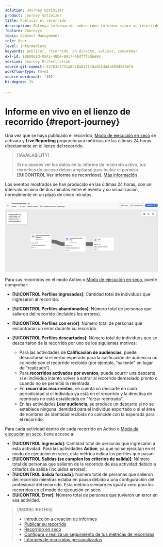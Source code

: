 ```yaml
---
solution: Journey Optimizer
product: journey optimizer
title: Publicar el recorrido
description: Obtenga información sobre cómo informar sobre su recorrido
feature: Journeys
topic: Content Management
role: User
level: Intermediate
keywords: publicar, recorrido, en directo, validez, comprobar
exl-id: 186b061d-0941-48be-8917-bbdfff6dae90
version: Journey Orchestration
source-git-commit: 62783c5731a8b78a8171fdadb1da8a680d249efd
workflow-type: tm+mt
source-wordcount: '402'
ht-degree: 2%

---
```


# Informe en vivo en el lienzo de recorrido {#report-journey}

Una vez que se haya publicado el recorrido, [Modo de ejecución en seco](journey-dry-run.md) se activará y **Live Reporting** proporcionará métricas de las últimas 24 horas directamente en el lienzo del recorrido.


>[!AVAILABILITY]
>
>Si no puedes ver los datos en tu informe de recorrido activo, tus derechos de acceso deben ampliarse para incluir el permiso **[!UICONTROL Ver informe de recorridos]**. [Más información](../administration/permissions.md)


Los eventos mostrados se han producido en las últimas 24 horas, con un intervalo mínimo de dos minutos entre el evento y su visualización, normalmente en un plazo de cinco minutos.

![](assets/journey_live_report.png)

Para sus recorridos en el modo Activo o [Modo de ejecución en seco](journey-dry-run.md), puede comprobar:

* **[!UICONTROL Perfiles ingresados]**: Cantidad total de individuos que ingresaron al recorrido.
* **[!UICONTROL Perfiles abandonados]**: Número total de personas que salieron del recorrido (incluidos los errores).
* **[!UICONTROL Perfiles con error]**: Número total de personas que encontraron un error durante su recorrido.
* **[!UICONTROL Perfiles descartados]**: Número total de individuos que se descartaron de la recorrido por uno de los siguientes motivos:

   * Para las actividades de **Calificación de audiencias**, puede descartarse si el verbo esperado para la calificación de audiencia no coincide con el recorrido recibido (por ejemplo, &quot;saliente&quot; en lugar de &quot;realizado&quot;).
   * Para **recorridos activados por eventos**, puede ocurrir una descarte si el individuo intentó volver a entrar al recorrido demasiado pronto o cuando no se permitió la reentrada.
   * En **recorridos recurrentes**, se cuenta un descarte en cada periodicidad si el individuo ya está en el recorrido y la directiva de reentrada no está establecida en &quot;forzar reentrada&quot;.
   * En las actividades **Leer audiencia**, se produce un descarte si no se establece ninguna identidad para el individuo exportado o si el área de nombres de identidad recibida no coincide con la esperada para el recorrido.

Para cada actividad dentro de cada recorrido en Activo o [Modo de ejecución en seco](journey-dry-run.md), tiene acceso a:

* **[!UICONTROL Ingresado]**: Cantidad total de personas que ingresaron a esta actividad. Para las actividades **Action**, ya que no se ejecutan en el modo de ejecución en seco, esta métrica indica los perfiles que pasan.
* **[!UICONTROL Salidas (se cumplen los criterios de salida)]**: Número total de personas que salieron de la recorrido de esa actividad debido a criterios de salida (incluidos errores).
* **[!UICONTROL Salida forzada]**: Número total de personas que salieron del recorrido mientras estaba en pausa debido a una configuración del profesional del recorrido. Esta métrica siempre es igual a cero para los recorridos en el modo de ejecución en seco.
* **[!UICONTROL Error]**: Número total de personas que tuvieron un error en esa actividad.


>[!MORELIKETHIS]
>
>* [Introducción a creación de informes](../reports/gs-reports.md)
>* [Publicar su recorrido](publishing-the-journey.md)
>* [Recorrido en seco](journey-dry-run.md)
>* [Configura y realiza un seguimiento de tus métricas de recorridos](success-metrics.md)
>* [Informes de recorridos personalizados](../reports/sharing-overview.md)